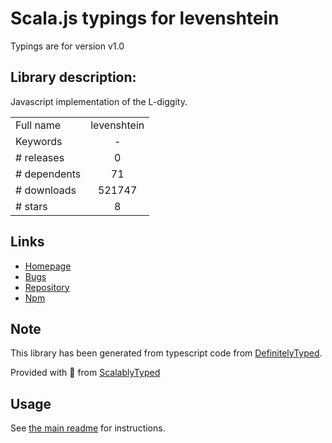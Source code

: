 
# Scala.js typings for levenshtein

Typings are for version v1.0

## Library description:
Javascript implementation of the L-diggity.

|                    |                 |
| ------------------ | :-------------: |
| Full name          | levenshtein |
| Keywords           | - |
| # releases         | 0 |
| # dependents       | 71 |
| # downloads        | 521747 |
| # stars            | 8 |

## Links
- [Homepage](https://github.com/gf3/Levenshtein)
- [Bugs](https://github.com/gf3/Levenshtein/issues)
- [Repository](https://github.com/gf3/Levenshtein)
- [Npm](https://www.npmjs.com/package/levenshtein)
    


## Note
This library has been generated from typescript code from [DefinitelyTyped](https://definitelytyped.org).

Provided with :purple_heart: from [ScalablyTyped](https://github.com/oyvindberg/ScalablyTyped)

## Usage
See [the main readme](../../readme.md) for instructions.


